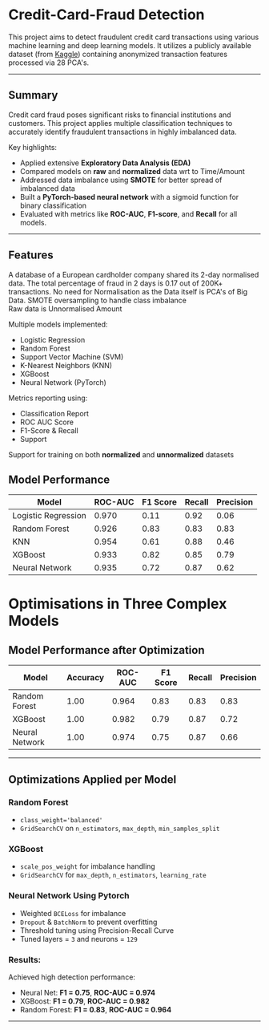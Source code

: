 # Credit-Card-Fraud Detection

This project aims to detect fraudulent credit card transactions using various machine learning and deep learning models. It utilizes a publicly available dataset (from [Kaggle](https://www.kaggle.com/code/gpreda/credit-card-fraud-detection-predictive-models)) containing anonymized transaction features processed via 28 PCA's.

---

## Summary

Credit card fraud poses significant risks to financial institutions and customers. 
This project applies multiple classification techniques to accurately identify fraudulent transactions in highly imbalanced data.

Key highlights:
- Applied extensive **Exploratory Data Analysis (EDA)**
- Compared models on **raw** and **normalized** data wrt to Time/Amount
- Addressed data imbalance using **SMOTE** for better spread of imbalanced data
- Built a **PyTorch-based neural network** with a sigmoid function for binary classification
- Evaluated with metrics like **ROC-AUC**, **F1-score**, and **Recall** for all models.

---

##  Features
A database of a European cardholder company shared its 2-day normalised data.
The total percentage of fraud in 2 days is 0.17 out of 200K+ transactions.
No need for Normalisation as the Data itself is PCA's of Big Data.
 SMOTE oversampling to handle class imbalance  
 Raw data is Unnormalised Amount
 
 Multiple models implemented:
- Logistic Regression
- Random Forest
- Support Vector Machine (SVM)
- K-Nearest Neighbors (KNN)
- XGBoost
- Neural Network (PyTorch)

Metrics reporting using:
- Classification Report
- ROC AUC Score
- F1-Score & Recall
- Support

 Support for training on both **normalized** and **unnormalized** datasets  


##  Model Performance 


| Model               | ROC-AUC | F1 Score | Recall | Precision |
|--------------------|---------|----------|--------|-----------|
| Logistic Regression| 0.970   | 0.11     | 0.92   | 0.06      |
| Random Forest      | 0.926  | 0.83     | 0.83   | 0.83      |
| KNN                | 0.954   | 0.61     | 0.88   | 0.46      |
| XGBoost            | 0.933   | 0.82     | 0.85   | 0.79      |
| Neural Network     | 0.935 | 0.72     | 0.87   | 0.62      |

# Optimisations in Three Complex Models

##  Model Performance after Optimization

| Model               | Accuracy | ROC-AUC | F1 Score | Recall | Precision |
|--------------------|----------|---------|----------|--------|-----------|
| Random Forest      | 1.00     | 0.964   | 0.83     | 0.83   | 0.83      |
| XGBoost            | 1.00     | 0.982   | 0.79     | 0.87   | 0.72      |
| Neural Network     | 1.00     | 0.974   | 0.75     | 0.87   | 0.66     |

---

##  Optimizations Applied per Model


###  Random Forest
-  `class_weight='balanced'`
-  `GridSearchCV` on `n_estimators`, `max_depth`, `min_samples_split`

###  XGBoost

- `scale_pos_weight` for imbalance handling
- `GridSearchCV` for `max_depth`, `n_estimators`, `learning_rate`

###  Neural Network Using Pytorch
-  Weighted `BCELoss` for imbalance
-  `Dropout` & `BatchNorm` to prevent overfitting
-  Threshold tuning using Precision-Recall Curve
-  Tuned layers = `3` and neurons = `129`

### Results:
Achieved high detection performance:
  - Neural Net: **F1 = 0.75**, **ROC-AUC = 0.974**
  -  XGBoost: **F1 = 0.79**, **ROC-AUC = 0.982**
  -  Random Forest: **F1 = 0.83**, **ROC-AUC = 0.964**
---

